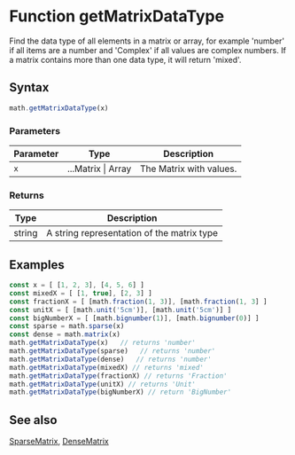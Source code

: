 <!-- Note: This file is automatically generated from source code comments. Changes made in this file will be overridden. -->
# Function getMatrixDataType
Find the data type of all elements in a matrix or array,
for example 'number' if all items are a number and 'Complex' if all values
are complex numbers.
If a matrix contains more than one data type, it will return 'mixed'.
## Syntax
```js
math.getMatrixDataType(x)
```
### Parameters
Parameter | Type | Description
--------- | ---- | -----------
`x` | ...Matrix &#124; Array | The Matrix with values.
### Returns
Type | Description
---- | -----------
string | A string representation of the matrix type
## Examples
```js
const x = [ [1, 2, 3], [4, 5, 6] ]
const mixedX = [ [1, true], [2, 3] ]
const fractionX = [ [math.fraction(1, 3)], [math.fraction(1, 3] ]
const unitX = [ [math.unit('5cm')], [math.unit('5cm')] ]
const bigNumberX = [ [math.bignumber(1)], [math.bignumber(0)] ]
const sparse = math.sparse(x)
const dense = math.matrix(x)
math.getMatrixDataType(x)   // returns 'number'
math.getMatrixDataType(sparse)   // returns 'number'
math.getMatrixDataType(dense)   // returns 'number'
math.getMatrixDataType(mixedX) // returns 'mixed'
math.getMatrixDataType(fractionX) // returns 'Fraction'
math.getMatrixDataType(unitX) // returns 'Unit'
math.getMatrixDataType(bigNumberX) // return 'BigNumber'
```
## See also
[SparseMatrix](SparseMatrix.md),
[DenseMatrix](DenseMatrix.md)

